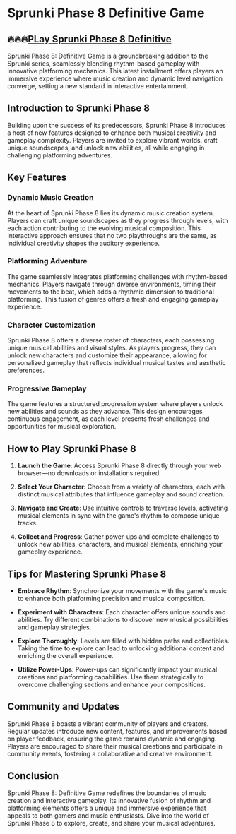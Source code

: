 # Sprunki Phase 8 Definitive Game
## 🔥🔥🔥[PLay Sprunki Phase 8 Definitive](https://sprunkiall.com/sprunki-phase-8.html)
Sprunki Phase 8: Definitive Game is a groundbreaking addition to the Sprunki series, seamlessly blending rhythm-based gameplay with innovative platforming mechanics. This latest installment offers players an immersive experience where music creation and dynamic level navigation converge, setting a new standard in interactive entertainment.

## Introduction to Sprunki Phase 8

Building upon the success of its predecessors, Sprunki Phase 8 introduces a host of new features designed to enhance both musical creativity and gameplay complexity. Players are invited to explore vibrant worlds, craft unique soundscapes, and unlock new abilities, all while engaging in challenging platforming adventures.

## Key Features

### Dynamic Music Creation

At the heart of Sprunki Phase 8 lies its dynamic music creation system. Players can craft unique soundscapes as they progress through levels, with each action contributing to the evolving musical composition. This interactive approach ensures that no two playthroughs are the same, as individual creativity shapes the auditory experience.

### Platforming Adventure

The game seamlessly integrates platforming challenges with rhythm-based mechanics. Players navigate through diverse environments, timing their movements to the beat, which adds a rhythmic dimension to traditional platforming. This fusion of genres offers a fresh and engaging gameplay experience.

### Character Customization

Sprunki Phase 8 offers a diverse roster of characters, each possessing unique musical abilities and visual styles. As players progress, they can unlock new characters and customize their appearance, allowing for personalized gameplay that reflects individual musical tastes and aesthetic preferences.

### Progressive Gameplay

The game features a structured progression system where players unlock new abilities and sounds as they advance. This design encourages continuous engagement, as each level presents fresh challenges and opportunities for musical exploration.

## How to Play Sprunki Phase 8

1. **Launch the Game**: Access Sprunki Phase 8 directly through your web browser—no downloads or installations required.

2. **Select Your Character**: Choose from a variety of characters, each with distinct musical attributes that influence gameplay and sound creation.

3. **Navigate and Create**: Use intuitive controls to traverse levels, activating musical elements in sync with the game's rhythm to compose unique tracks.

4. **Collect and Progress**: Gather power-ups and complete challenges to unlock new abilities, characters, and musical elements, enriching your gameplay experience.

## Tips for Mastering Sprunki Phase 8

- **Embrace Rhythm**: Synchronize your movements with the game's music to enhance both platforming precision and musical composition.

- **Experiment with Characters**: Each character offers unique sounds and abilities. Try different combinations to discover new musical possibilities and gameplay strategies.

- **Explore Thoroughly**: Levels are filled with hidden paths and collectibles. Taking the time to explore can lead to unlocking additional content and enriching the overall experience.

- **Utilize Power-Ups**: Power-ups can significantly impact your musical creations and platforming capabilities. Use them strategically to overcome challenging sections and enhance your compositions.

## Community and Updates

Sprunki Phase 8 boasts a vibrant community of players and creators. Regular updates introduce new content, features, and improvements based on player feedback, ensuring the game remains dynamic and engaging. Players are encouraged to share their musical creations and participate in community events, fostering a collaborative and creative environment.

## Conclusion

Sprunki Phase 8: Definitive Game redefines the boundaries of music creation and interactive gameplay. Its innovative fusion of rhythm and platforming elements offers a unique and immersive experience that appeals to both gamers and music enthusiasts. Dive into the world of Sprunki Phase 8 to explore, create, and share your musical adventures. 
